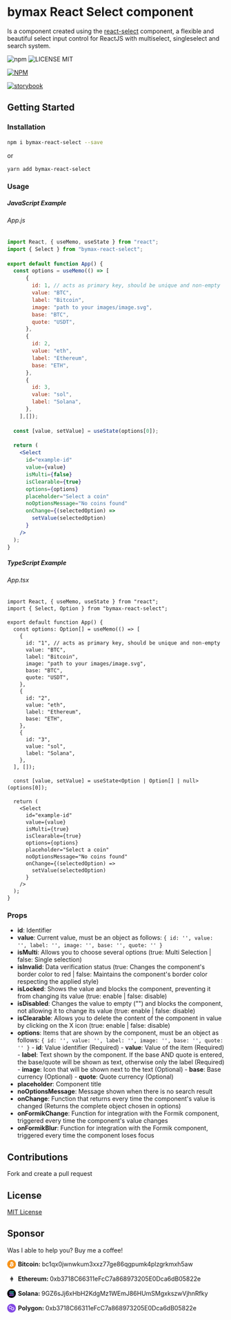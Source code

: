 # bymax React Select component

Is a component created using the [react-select](https://react-select.com) component, a flexible and beautiful select input control for ReactJS
with multiselect, singleselect and search system.

![npm](https://img.shields.io/npm/v/bymax-react-select) ![LICENSE MIT](https://img.shields.io/badge/license-MIT-brightgreen.svg)

[![NPM](https://nodei.co/npm/bymax-react-select.png?downloads=true&downloadRank=true&stars=true)](https://nodei.co/npm/bymax-react-select/)

[![storybook](https://img.shields.io/badge/tutorial-storybook-purple)](https://bymax-components.vercel.app/)

## Getting Started

### Installation

```bash
npm i bymax-react-select --save
```
or
```bash
yarn add bymax-react-select
```

### Usage

##### JavaScript Example

###### App.js
```jsx
import React, { useMemo, useState } from "react";
import { Select } from "bymax-react-select";

export default function App() {
  const options = useMemo(() => [
      {
        id: 1, // acts as primary key, should be unique and non-empty
        value: "BTC",
        label: "Bitcoin",
        image: "path to your images/image.svg",
        base: "BTC",
        quote: "USDT",
      },
      {
        id: 2,
        value: "eth",
        label: "Ethereum",
        base: "ETH",
      },
      {
        id: 3,
        value: "sol",
        label: "Solana",
      },
    ],[]);

  const [value, setValue] = useState(options[0]);

  return (
    <Select
      id="example-id"
      value={value}
      isMulti={false}
      isClearable={true}
      options={options}
      placeholder="Select a coin"
      noOptionsMessage="No coins found"
      onChange={(selectedOption) =>
        setValue(selectedOption)
      }
    />
  );
}
```

##### TypeScript Example

###### App.tsx
```tsx
import React, { useMemo, useState } from "react";
import { Select, Option } from "bymax-react-select";

export default function App() {
  const options: Option[] = useMemo(() => [
    {
      id: "1", // acts as primary key, should be unique and non-empty
      value: "BTC",
      label: "Bitcoin",
      image: "path to your images/image.svg",
      base: "BTC",
      quote: "USDT",
    },
    {
      id: "2",
      value: "eth",
      label: "Ethereum",
      base: "ETH",
    },
    {
      id: "3",
      value: "sol",
      label: "Solana",
    },
  ], []);

  const [value, setValue] = useState<Option | Option[] | null>(options[0]);

  return (
    <Select
      id="example-id"
      value={value}
      isMulti={true}
      isClearable={true}
      options={options}
      placeholder="Select a coin"
      noOptionsMessage="No coins found"
      onChange={(selectedOption) =>
        setValue(selectedOption)
      }
    />
  );
}
```

### Props

- **id**: Identifier
- **value**: Current value, must be an object as follows: ```{ id: '', value: '', label: '', image: '', base: '', quote: '' }```
- **isMulti**: Allows you to choose several options (true: Multi Selection | false: Single selection)
- **isInvalid**: Data verification status (true: Changes the component's border color to red | false: Maintains the component's border color respecting the applied style)
- **isLocked**: Shows the value and blocks the component, preventing it from changing its value (true: enable | false: disable)
- **isDisabled**: Changes the value to empty ("") and blocks the component, not allowing it to change its value (true: enable | false: disable)
- **isClearable**: Allows you to delete the content of the component in value by clicking on the X icon (true: enable | false: disable)
- **options**: Items that are shown by the component, must be an object as follows: ```{ id: '', value: '', label: '', image: '', base: '', quote: '' }```
               - **id**: Value identifier (Required)
               - **value**: Value of the item (Required)
               - **label**: Text shown by the component. If the base AND quote is entered, the base/quote will be shown as text, otherwise only the label (Required)
               - **image**: Icon that will be shown next to the text (Optional)
               - **base**: Base currency (Optional)
               - **quote**: Quote currency (Optional)
- **placeholder**: Component title
- **noOptionsMessage**: Message shown when there is no search result
- **onChange**: Function that returns every time the component's value is changed (Returns the complete object chosen in options)
- **onFormikChange**: Function for integration with the Formik component, triggered every time the component's value changes
- **onFormikBlur**: Function for integration with the Formik component, triggered every time the component loses focus

## Contributions

Fork and create a pull request

## License

[MIT License](https://github.com/msalvatti/bymax-components/blob/master/LICENSE)

## Sponsor

Was I able to help you? Buy me a coffee!

<p style="display: flex; align-items: center;">
  <img src="./src/stories/Select/coins/btc.svg" width="20" style="margin-right: 5px;">
  <b>Bitcoin:&nbsp;</b> bc1qx0jwnwkum3xxz77ge86qgpumk4plzgrkmxh5aw
</p>


<p style="display: flex; align-items: center;">
  <img src="./src/stories/Select/coins/eth.svg" width="20" style="margin-right: 5px;">
  <b>Ethereum:&nbsp;</b> 0xb3718C66311eFcC7a868973205E0Dca6dB05822e
</p>

<p style="display: flex; align-items: center;">
  <img src="./src/stories/Select/coins/sol.svg" width="20" style="margin-right: 5px;">
    <b>Solana:&nbsp;</b> 9GZ6sJj6xHbH2KdgMz1WEmJ86HUmSMgxkszwVjhnRfky
</p>

<p style="display: flex; align-items: center;">
  <img src="./src/stories/Select/coins/matic.svg" width="20" style="margin-right: 5px;">
    <b>Polygon:&nbsp;</b> 0xb3718C66311eFcC7a868973205E0Dca6dB05822e
</p>



